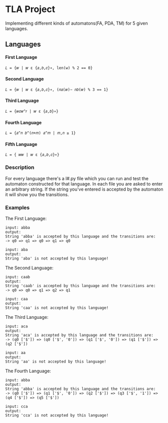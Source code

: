 # TLA Project
Implementing different kinds of automatons(FA, PDA, TM) for 5 given languages.


## Languages
#### First Language
    𝐿 = {𝑤 | 𝑤 ε {𝑎,𝑏,𝑐}∗, len(w) % 2 == 0}
#### Second Language
    𝐿 = {𝑤 | 𝑤 ε {𝑎,𝑏,𝑐}∗, (𝑛𝑎(𝑤)− 𝑛𝑏(𝑤) % 3 == 1}
#### Third Language
    𝐿 = {𝑤𝑐𝑤^𝑟 | 𝑤 ε {𝑎,𝑏}∗}
#### Fourth Language
    𝐿 = {𝑎^𝑛 𝑏^(𝑛+𝑚) 𝑎^𝑚 | 𝑚,𝑛 ≥ 1}
#### Fifth Language
    𝐿 = { 𝑤𝑤 | 𝑤 ε {𝑎,𝑏,𝑐}∗}

### Description
For every language there's a l#.py file which you can run and test the automaton constructed for that language.
In each file you are asked to enter an arbitrary string. 
If the string you've entered is accepted by the automaton it will show you the transitions.

### Examples

The First Language:
    
    input: abba
    output:
    String 'abba' is accepted by this language and the transitions are:
    -> q0 => q1 => q0 => q1 => q0 
    
    input: aba
    output:
    String 'aba' is not accepted by this language!
    
The Second Language:
    
    input: caab
    output:
    String 'caab' is accepted by this language and the transitions are:
    -> q0 => q0 => q1 => q2 => q1
    
    input: caa
    output:
    String 'caa' is not accepted by this language!

The Third Language:
    
    input: aca
    output:
    String 'aca' is accepted by this language and the transitions are:
    -> (q0 ['$']) => (q0 ['$', '0']) => (q1 ['$', '0']) => (q1 ['$']) => (q2 ['$'])
    
    input: aa
    output:
    String 'aa' is not accepted by this language!

The Fourth Language:
    
    input: abba
    output:
    String 'abba' is accepted by this language and the transitions are:
    -> (q0 ['$']) => (q1 ['$', '0']) => (q2 ['$']) => (q3 ['$', '1']) => (q4 ['$']) => (q5 ['$'])
    
    input: cca
    output:
    String 'cca' is not accepted by this language!